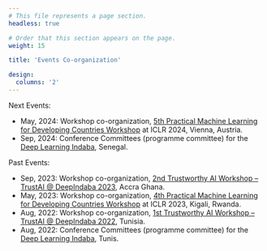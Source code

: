 ```yaml
---
# This file represents a page section.
headless: true

# Order that this section appears on the page.
weight: 15

title: 'Events Co-organization'

design:
  columns: '2'
---
```


Next Events:

  - May, 2024: Workshop co-organization, [5th Practical Machine Learning for Developing Countries Workshop](https://pml4dc.github.io/iclr2023/) at ICLR 2024, Vienna, Austria. 
  - Sep, 2024: Conference Committees (programme committee) for the [Deep Learning Indaba](https://deeplearningindaba.com/2023/indaba/organisers/), Senegal.

Past Events:
  - Sep, 2023: Workshop co-organization, [2nd Trustworthy AI Workshop – TrustAI @ DeepIndaba 2023](https://trustaideepindaba.github.io/), Accra Ghana.
  - May, 2023: Workshop co-organization, [4th Practical Machine Learning for Developing Countries Workshop](https://pml4dc.github.io/iclr2023/) at ICLR 2023, Kigali, Rwanda.
  - Aug, 2022: Workshop co-organization, [1st Trustworthy AI Workshop – TrustAI @ DeepIndaba 2022](https://trustaideepindaba.github.io/), Tunisia.
  - Aug, 2022: Conference Committees (programme committee) for the [Deep Learning Indaba](https://deeplearningindaba.com/2022/indaba/organisers/), Tunis.
